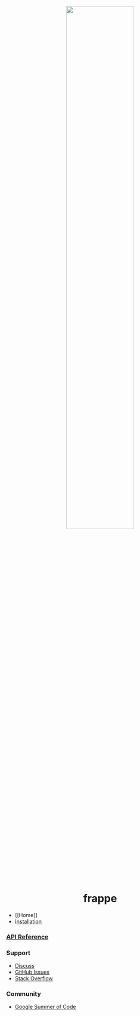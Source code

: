 <div align="center">
   <a href="https://frappe.io">
      <img src="https://frappe.io/assets/frappe_io/images/frappe-logo.png" width="60%" align="center"/>
   </a>
</div>

<div align="center">
   <h1>frappe</h1>
</div>

* [[Home]]
* [Installation](https://github.com/frappe/frappe/wiki#installation)

### [API Reference](Frappé-API-Reference)

### Support
* [Discuss](https://discuss.frappe.io)
* [GitHub Issues](https://github.com/frappe/frappe/issues)
* [Stack Overflow](https://stackoverflow.com/questions/tagged/frappe)

### Community
* [Google Summer of Code](https://github.com/frappe/frappe/wiki/Frappe-Google-Summer-of-Code)